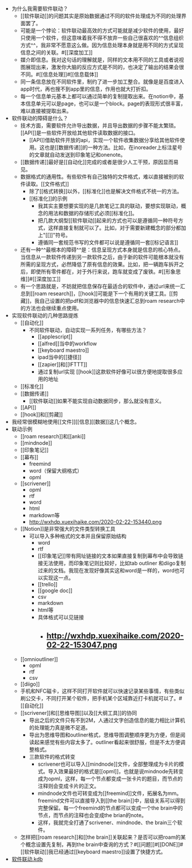 - 为什么我需要软件联动？
    - [[软件联动]]的问题其实是原始数据通过不同的软件处理成为不同的处理界面罢了。
    - 可能是一个悖论：软件联动最高效的方式可能就是减少软件的使用，最好只使用一个软件，但这意味着我不得不放弃一些自己很喜欢的^^信息组织方式^^，我非常不愿意这么做。因为信息处理本身就是用不同的方式呈现信息之间的关联。#[[深度加工]]
    - 媒介即信息。我对这句话的理解就是，同样的文本用不同的工具或者说视图展现出来，激发你大脑的反应方式是不同的，也决定了输出的结果会很不同。#[[信息处理]]#[[信息载体]]
    - 同一条信息放在不同软件里，制约了进一步加工整合。就像是是百度进入app时代，再也搜不到app里的信息，作用也就大打折扣。
    - 每一个信息单元基本上都可以通过简单的复制提取出来。在notion中，基本信息单元可以是page，也可以是一个block。page的表现形式很丰富，难以直接被提取出来。
- 软件联动的障碍是什么？
    - 技术方面，需要软件允许导出数据，并且导出数据的步骤不能太繁琐。[[API]]是一些软件开放给其他软件读取数据的接口。
        - [[API]]借助软件开放的api，实现一个软件收集数据分享给其他软件使用。这也是[[数据传递]]的一种方法。比如，在inoreader上标注星号的文章就自动发送到印象笔记和onenote。
    - [[数据传递]]最好是[[自动化]]完成的或者是很少人工干预，原因显而易见。
    - 数据格式的通用性。有些软件有自己独特的文件格式，难以直接被别的软件读取。[[文件格式]]
        - 除了[[格式转换]]以外，[[标准化]]也是解决文件格式不统一的方法。
        - [[标准化]]的示例
            - 我其实主要想要实现的是几款笔记工具的联动，要想实现联动，概念的用法和数据的存储形式必须[[标准化]]。
            - 把几款大纲型[[软件联动]]起来的方式也可以是遵循同一种符号方式，这样直接复制就可以了。比如，对于需要新建概念的部分都加上"[[]]"符号。
            - 遵循同一套规范书写的文件都可以说是遵循同一套[[标记语言]]
    - 还有一种^^最根本的障碍^^是：信息呈现方式本身就是信息的核心特点。当信息从一款软件传递到另一款软件之后，由于新的软件可能根本就没有所需的呈现方式，必然降低了原有信息的效果。比如，把一辆跑车拆开之后，即使所有零件都在，对于外行来说，跑车就变成了废铁。#[[形象思维]]#[[深度加工]]
    - 有一个思路就是，不妨就把信息保存在最适合的软件中，通过url来统一汇总到[[roam research]]，[[hook]]可能是下一个有用的关键工具。[[剪藏]]，我自己设置的把pdf和浏览器中的信息快速汇总到roam research中的方法也会继续重点使用。
- 实现软件联动的几种思路提炼
    - [[自动化]]
        - 不同软件联动，自动实现一系列任务，有哪些方法？
            - [[applescript]]
            - [[alfred]]当中的workflow
            - [[keyboard maestro]]
            - ipad当中的[[捷径]]
            - [[zapier]]和[[IFTTT]]
            - 通过复制url实现 [[hook]]这款软件好像可以很方便地提取很多应用的地址
    - [[标准化]]
    - [[数据传递]]
        - [[软件联动]]如果不能实现自动数据同步，那么就没有意义。
    - [[API]]
    - [[hook]]和[[剪藏]]
- 我经常很模糊地使用[[文件]][[信息][[数据]]这几个概念。
- 联动示例
    - [[roam research]]和[[anki]]
    - [[mindnode]]
    - [[印象笔记]]
    - [[幕布]]
        - freemind
        - word（保留大纲格式）
        - opml
    - [[scrivener]]
        - opml
        - rtf
        - word
        - html
        - markdown等
        - http://wxhdp.xuexihaike.com/2020-02-22-153440.png
    - [[Notion]]是非常强大的文件类型转换工具
        - 可以导入多种格式的文本并且保留原始结构
            - word
            - rtf
            - [[印象笔记]]带有网址链接的文本如果直接复制到幕布中会导致链接无法使用，而印象笔记则比较好，比如tab outliner 和diigo复制过来的文档。我现在发现好像其实这和word是一样的，word也可以实现这一点。
            - [[trello]]
            - [[google doc]]
            - csv
            - markdown
            - html等
            - 具体格式可以见链接
                - http://wxhdp.xuexihaike.com/2020-02-22-153047.png
                    - 
    - [[omnioutliner]]
        - opml
        - rtf
        - csv
    - [[diigo]]
    - 手机和NFC磁卡，这样不同打开软件就可以快速记录某些事情，有些类似刷公交卡，不同打开某个软件，把手机某个区域靠近打卡机就可以了。#[[自动化]]
    - [[scrivener]]和[[思维导图]]以及[[大纲工具]]的协同 
        - 导出之后的文件只有不到2M，人通过文字创造信息的能力相比计算机的处理能力真是微不足道。
        - 导出为思维导图和outliner格式，思维导图调整顺序更为方便，但是阅读起来感觉有些内容太多了。outliner看起来很舒服，但是不太方便调整格式。
        - 三款软件的格式转变
            - scrivener也可以导入[[mindnode]]文件，全部整理成为卡片的模式。导入效果最好的格式是[[opml]]，也就是说mindnode先转变成为opml，这样，每一个节点都变成一张卡片的题目，而节点的注释则会变成卡片的正文。
            - mindnode文件也可转变成为[[freemind]]文件，拓展名为mm。freemind文件可以直接导入到[[the brain]]中，层级关系可以得到完整保留。每一个freemind的节点都可以变成一个the brain中的节点，而节点的注释也会变成the brian的note。
            - 这样，我就完全打通了scrivener、mindnode、the brain三个软件。
    - 怎样把[[roam research]]和[[the brain]]关联起来？是否可以把roam的某个概念设置先复制，再到the brain中查询的方式？#[[问题]]#[[DONE]]#[[软件联动]]我已经通过[[keyboard maestro]]设置了快捷方式。
- [软件联动.kdb](hook://file/tKmojU7eB?p=Y29tfmFwcGxlfkNsb3VkRG9jcy9Lbm93bGVkZ2UgZGF0YWJhc2UgYnVpbGRlcg==&n=%E8%BD%AF%E4%BB%B6%E8%81%94%E5%8A%A8.kdb)

